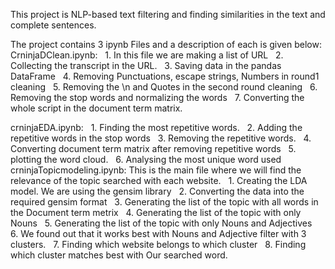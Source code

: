 This project is NLP-based text filtering and finding similarities in the text and complete sentences.

The project contains 3 ipynb Files and a description of each is given below:
CrninjaDClean.ipynb: 
  1. In this file we are making a list of URL 
  2. Collecting the transcript in the URL.
  3. Saving data in the pandas DataFrame
  4. Removing Punctuations, escape strings, Numbers in round1 cleaning
  5. Removing the \n and Quotes in the second round cleaning
  6. Removing the stop words and normalizing the words
  7. Converting the whole script in the document term matrix.

crninjaEDA.ipynb:
  1. Finding the most repetitive words.
  2. Adding the repetitive words in the stop words
  3. Removing the repetitive words.
  4. Converting document term matrix after removing repetitive words
  5. plotting the word cloud.
  6. Analysing the most unique word used
  
crninjaTopicmodeling.ipynb: This is the main file where we will find the relevance of the topic searched with each website.
  1. Creating the LDA model. We are using the gensim library
  2. Converting the data into the required gensim format
  3. Generating the list of the topic with all words in the Document term metrix
  4. Generating the list of the topic with only Nouns
  5. Generating the list of the topic with only Nouns and Adjectives
  6. We found out that it works best with Nouns and Adjective filter with 3 clusters.
  7. Finding which website belongs to which cluster
  8. Finding which cluster matches best with Our searched word.
